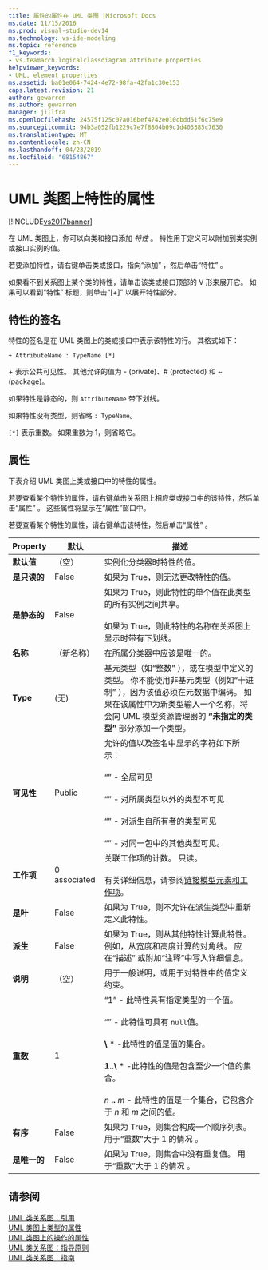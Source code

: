 ```yaml
---
title: 属性的属性在 UML 类图 |Microsoft Docs
ms.date: 11/15/2016
ms.prod: visual-studio-dev14
ms.technology: vs-ide-modeling
ms.topic: reference
f1_keywords:
- vs.teamarch.logicalclassdiagram.attribute.properties
helpviewer_keywords:
- UML, element properties
ms.assetid: ba01e064-7424-4e72-98fa-42fa1c30e153
caps.latest.revision: 21
author: gewarren
ms.author: gewarren
manager: jillfra
ms.openlocfilehash: 24575f125c07a016bef4742e010cbdd51f6c75e9
ms.sourcegitcommit: 94b3a052fb1229c7e7f8804b09c1d403385c7630
ms.translationtype: MT
ms.contentlocale: zh-CN
ms.lasthandoff: 04/23/2019
ms.locfileid: "68154867"
---
```

# <a name="properties-of-attributes-on-uml-class-diagrams"></a>UML 类图上特性的属性
[!INCLUDE[vs2017banner](../includes/vs2017banner.md)]

在 UML 类图上，你可以向类和接口添加 *特性* 。 特性用于定义可以附加到类实例或接口实例的值。  

 若要添加特性，请右键单击类或接口，指向“添加”  ，然后单击“特性”  。  

 如果看不到关系图上某个类的特性，请单击该类或接口顶部的 V 形来展开它。 如果可以看到“特性”  标题，则单击“[+]”  以展开特性部分。  

## <a name="signature-of-an-attribute"></a>特性的签名  
 特性的签名是在 UML 类图上的类或接口中表示该特性的行。 其格式如下：  

```  
+ AttributeName : TypeName [*]  
```  

 \+ 表示公共可见性。 其他允许的值为 - (private)、# (protected) 和 ~ (package)。  

 如果特性是静态的，则 `AttributeName` 带下划线。  

 如果特性没有类型，则省略 `: TypeName`。  

 `[*]` 表示重数。 如果重数为 1，则省略它。  

## <a name="properties"></a>属性  
 下表介绍 UML 类图上类或接口中的特性的属性。  

 若要查看某个特性的属性，请右键单击关系图上相应类或接口中的该特性，然后单击“属性”  。 这些属性将显示在“属性”窗口中。  

 若要查看某个特性的属性，请右键单击该特性，然后单击“属性”  。  

|   **Property**    | **默认**  |                                                                                                                                                                                                         描述                                                                                                                                                                                                          |
|-------------------|--------------|------------------------------------------------------------------------------------------------------------------------------------------------------------------------------------------------------------------------------------------------------------------------------------------------------------------------------------------------------------------------------------------------------------------------------|
| **默认值** |   （空）    |                                                                                                                                                                               实例化分类器时特性的值。                                                                                                                                                                                |
| **是只读的**  |    False     |                                                                                                                                                                                    如果为 True，则无法更改特性的值。                                                                                                                                                                                    |
|   **是静态的**   |    False     |                                                                                                                    如果为 True，则此特性的单个值在此类型的所有实例之间共享。<br /><br /> 如果为 True，则此特性的名称在关系图上显示时带有下划线。                                                                                                                    |
|     **名称**      | （新名称） |                                                                                                                                                                                        在所属分类器中应该是唯一的。                                                                                                                                                                                        |
|     **Type**      |    (无)    |                                                基元类型（如“整数”  ），或在模型中定义的类型。 你不能使用非基元类型（例如“十进制”  ），因为该值必须在元数据中编码。 如果在该属性中为新类型输入一个名称，将会向 UML 模型资源管理器的 **“未指定的类型”** 部分添加一个类型。                                                 |
|  **可见性**   |    Public    |                                     允许的值以及签名中显示的字符如下所示：<br /><br /> “”  - 全局可见<br /><br /> “”  - 对所属类型以外的类型不可见<br /><br /> “”  - 对派生自所有者的类型可见<br /><br /> “”  - 对同一包中的其他类型可见。                                      |
|  **工作项**   | 0 associated |                                                                                                                          关联工作项的计数。 只读。<br /><br /> 有关详细信息，请参阅[链接模型元素和工作项](../modeling/link-model-elements-and-work-items.md)。                                                                                                                           |
|    **是叶**    |    False     |                                                                                                                                                                    如果为 True，则不允许在派生类型中重新定义此特性。                                                                                                                                                                     |
|  **派生**   |    False     |                                                                                                              如果为 True，则从其他特性计算此特性。 例如，从宽度和高度计算的对角线。 应在“描述”  或附加“注释”中写入详细信息。                                                                                                              |
|  **说明**  |   （空）    |                                                                                                                                                                        用于一般说明，或用于对特性中的值定义约束。                                                                                                                                                                        |
| **重数**  |      1       | “1”  - 此特性具有指定类型的一个值。<br /><br /> “”  - 此特性可具有 `null`值。<br /><br /> **\\** \* -此特性的值是值的集合。<br /><br /> **1..\\**  \* -此特性的值是包含至少一个值的集合。<br /><br /> *n* **..** *m* - 此特性的值是一个集合，它包含介于 *n* 和 *m* 之间的值。 |
|  **有序**   |    False     |                                                                                                                                                                    如果为 True，则集合构成一个顺序列表。 用于“重数”大于 1 的情况  。                                                                                                                                                                     |
|   **是唯一的**   |    False     |                                                                                                                                                                如果为 True，则集合中没有重复值。 用于“重数”大于 1 的情况  。                                                                                                                                                                |

## <a name="see-also"></a>请参阅  
 [UML 类关系图：引用](../modeling/uml-class-diagrams-reference.md)   
 [UML 类图上类型的属性](../modeling/properties-of-types-on-uml-class-diagrams.md)   
 [UML 类图上的操作的属性](../modeling/properties-of-operations-on-uml-class-diagrams.md)   
 [UML 类关系图：指导原则](../modeling/uml-class-diagrams-guidelines.md)   
 [UML 类关系图：指南](../modeling/uml-class-diagrams-guidelines.md)
